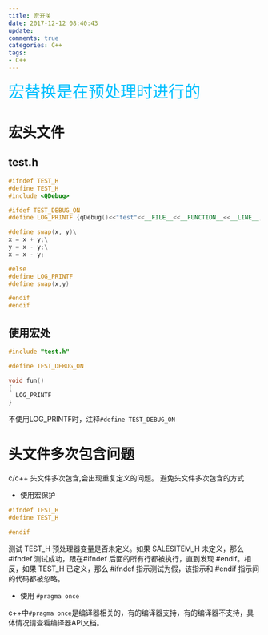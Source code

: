 ```yaml
---
title: 宏开关
date: 2017-12-12 08:40:43
update:
comments: true
categories: C++
tags:
- C++
---
```

<font color=#00bfff size=6 face="黑体">宏替换是在预处理时进行的</font>

# 宏头文件
##  test.h
```c++
#ifndef TEST_H
#define TEST_H
#include <QDebug>

#ifdef TEST_DEBUG_ON
#define LOG_PRINTF {qDebug()<<"test"<<__FILE__<<__FUNCTION__<<__LINE__;}

#define swap(x, y)\
x = x + y;\
y = x - y;\
x = x - y;

#else
#define LOG_PRINTF
#define swap(x,y)

#endif
#endif
```

## 使用宏处

```c++
#include "test.h"

#define TEST_DEBUG_ON

void fun()
{
  LOG_PRINTF
}
```
不使用LOG_PRINTF时，注释`#define TEST_DEBUG_ON`


# 头文件多次包含问题
c/c++ 头文件多次包含,会出现重复定义的问题。
避免头文件多次包含的方式

- 使用宏保护
```c++
#ifndef TEST_H
#define TEST_H

#endif
```
测试 TEST_H 预处理器变量是否未定义。如果 SALESITEM_H 未定义，那么 #ifndef 测试成功，跟在#ifndef 后面的所有行都被执行，直到发现 #endif。相反，如果 TEST_H 已定义，那么 #ifndef 指示测试为假，该指示和 #endif 指示间的代码都被忽略。

- 使用 `#pragma once`

c++中`#pragma once`是编译器相关的，有的编译器支持，有的编译器不支持，具体情况请查看编译器API文档。
